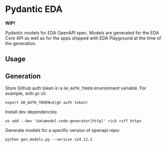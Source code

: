 # Pydantic EDA

**WIP!**

Pydantic models for EDA OpenAPI spec. Models are generated for the EDA Core API as well as for the apps shipped with EDA Playground at the time of the generation.

## Usage

## Generation

Store Github auth token in a `GH_AUTH_TOKEN` environment variable. For example, with `gh` cli:

```
export GH_AUTH_TOKEN=$(gh auth token)
```

Install dev dependencies:

```
uv add --dev 'datamodel-code-generator[http]' rich ruff httpx
```

Generate models for a specific version of openapi repo:

```
python gen_models.py --version v24.12.1
```
